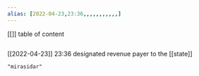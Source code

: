 ```yaml
---
alias: [2022-04-23,23:36,,,,,,,,,,,]
---
```

[[]]
table of content
```toc
```

[[2022-04-23]] 23:36
designated revenue payer to the [[state]]
```query
"mirasidar"
```